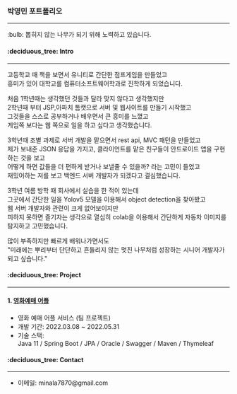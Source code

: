<h3> 박영민 포트폴리오 </h3> 
<hr>
<p>:bulb: 뽑히지 않는 나무가 되기 위해 노력하고 있습니다.</p>
<h4>:deciduous_tree: Intro</h4>
<hr>
<p>
  고등학교 때 책을 보면서 유니티로 간단한 점프게임을 만들었고<br>
  흥미가 있어 대학교를 컴퓨터소프트웨어학과로 진학하게 되었습니다.<br>

  처음 1학년때는 생각했던 것들과 달라 맞지 않다고 생각했지만<br>
  2학년때 부터 JSP,아파치 톰캣으로 서버 및 웹사이트를 만들기 시작했고<br>
  그것들을 스스로 공부하거나 배우면서 큰 흥미를 느꼈고<br>
  게임쪽 보다는 웹 쪽으로 일을 하고 싶다고 생각했습니다.<br>

  3학년때 조별 과제로 서버 개발을 맡으면서 rest api, MVC 패턴을 만들었고<br>
  제가 보내준 JSON 응답을 가지고, 클라이언트를 맡은 친구들이 안드로이드 앱을 구현하는 것을 보고<br>
  어떻게 하면 값들을 더 편하게 받거나 보낼줄 수 있을까? 라는 고민이 들었고<br>
  재밌어하는 저를 보고 백엔드 서버 개발자가 되겠다고 결심했습니다.<br>

  3학년 여름 방학 때 회사에서 실습을 한 적이 있는데<br>
  그곳에서 간단한 일을  Yolov5 모델을 이용해서 object detection을 찾아봤고<br>
  웹 서버 개발자와 관련이 크게 없어보이지만<br>
  피하지 못하면 즐기자는 생각으로 열심히 colab을 이용해서 간단하게 자동차 이미지를 탐지하고 고민했습니다.<br>

  많이 부족하지만 빠르게 배워나가면서도<br>
  "미래에는 뿌리부터 단단하고 흔들리지 않는 멋진 나무처럼 성장하는 시니어 개발자가 되고 싶습니다."
</p>
<h4>:deciduous_tree: Project</h4>
<hr>
<h4>1. <a href="https://github.com/yeongmin7870/ys_Cinema_Server">영화예매 어플</a></h4>
<ul>
  <p>
    <li>영화 예매 어플 서비스 (팀 프로젝트)</li>
    <li>개발 기간: 2022.03.08 ~ 2022.05.31</li>
    <li>기술 스택:<br>
      Java 11 / Spring Boot / JPA / Oracle / Swagger / Maven / Thymeleaf</li>
  </p>
</ul>
<h4>:deciduous_tree: Contact</h4>
<hr>
<ul>
  <li>이메일: minala7870@gmail.com</li>
</ul>


